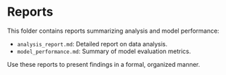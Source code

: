 # Reports

This folder contains reports summarizing analysis and model performance:
- `analysis_report.md`: Detailed report on data analysis.
- `model_performance.md`: Summary of model evaluation metrics.

Use these reports to present findings in a formal, organized manner.
